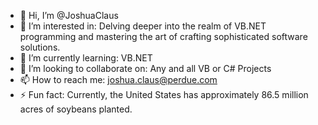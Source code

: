 - 👋 Hi, I’m @JoshuaClaus
- 👀 I’m interested in: Delving deeper into the realm of VB.NET programming and mastering the art of crafting sophisticated software solutions.
- 🌱 I’m currently learning: VB.NET
- 💞️ I’m looking to collaborate on: Any and all VB or C# Projects
- 📫 How to reach me: joshua.claus@perdue.com
- ⚡ Fun fact: Currently, the United States has approximately 86.5 million acres of soybeans planted.

<!---
JoshuaClaus/JoshuaClaus is a ✨ special ✨ repository because its `README.md` (this file) appears on your GitHub profile.
You can click the Preview link to take a look at your changes.
--->
